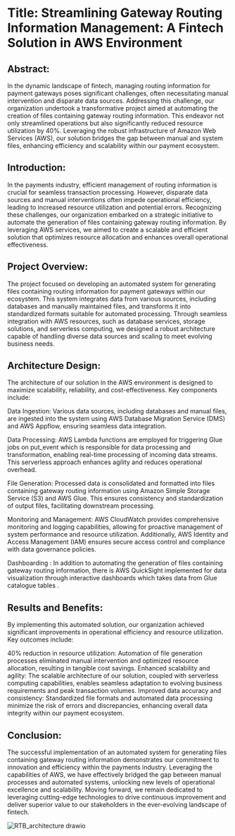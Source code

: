 # Title: Streamlining Gateway Routing Information Management: A Fintech Solution in AWS Environment

## Abstract:
In the dynamic landscape of fintech, managing routing information for payment gateways poses significant challenges, often necessitating manual intervention and disparate data sources. Addressing this challenge, our organization undertook a transformative project aimed at automating the creation of files containing gateway routing information. This endeavor not only streamlined operations but also significantly reduced resource utilization by 40%. Leveraging the robust infrastructure of Amazon Web Services (AWS), our solution bridges the gap between manual and system files, enhancing efficiency and scalability within our payment ecosystem.

## Introduction:
In the payments industry, efficient management of routing information is crucial for seamless transaction processing. However, disparate data sources and manual interventions often impede operational efficiency, leading to increased resource utilization and potential errors. Recognizing these challenges, our organization embarked on a strategic initiative to automate the generation of files containing gateway routing information. By leveraging AWS services, we aimed to create a scalable and efficient solution that optimizes resource allocation and enhances overall operational effectiveness.

## Project Overview:
The project focused on developing an automated system for generating files containing routing information for payment gateways within our ecosystem. This system integrates data from various sources, including databases and manually maintained files, and transforms it into standardized formats suitable for automated processing. Through seamless integration with AWS resources, such as database services, storage solutions, and serverless computing, we designed a robust architecture capable of handling diverse data sources and scaling to meet evolving business needs.

## Architecture Design:
The architecture of our solution in the AWS environment is designed to maximize scalability, reliability, and cost-effectiveness. Key components include:

Data Ingestion: Various data sources, including databases and manual files, are ingested into the system using AWS Database Migration Service (DMS) and AWS Appflow, ensuring seamless data integration.

Data Processing: AWS Lambda functions are employed for triggering Glue jobs on put_event which is responsible for data processing and transformation, enabling real-time processing of incoming data streams. This serverless approach enhances agility and reduces operational overhead.

File Generation: Processed data is consolidated and formatted into files containing gateway routing information using Amazon Simple Storage Service (S3) and AWS Glue. This ensures consistency and standardization of output files, facilitating downstream processing.

Monitoring and Management: AWS CloudWatch provides comprehensive monitoring and logging capabilities, allowing for proactive management of system performance and resource utilization. Additionally, AWS Identity and Access Management (IAM) ensures secure access control and compliance with data governance policies.

Dashboarding : In addition to automating the generation of files containing gateway routing information, there is AWS QuickSight implemented for data visualization through interactive dashboards which takes data from Glue catalogue tables .

## Results and Benefits:
By implementing this automated solution, our organization achieved significant improvements in operational efficiency and resource utilization. Key outcomes include:

40% reduction in resource utilization: Automation of file generation processes eliminated manual intervention and optimized resource allocation, resulting in tangible cost savings.
Enhanced scalability and agility: The scalable architecture of our solution, coupled with serverless computing capabilities, enables seamless adaptation to evolving business requirements and peak transaction volumes.
Improved data accuracy and consistency: Standardized file formats and automated data processing minimize the risk of errors and discrepancies, enhancing overall data integrity within our payment ecosystem.

## Conclusion:
The successful implementation of an automated system for generating files containing gateway routing information demonstrates our commitment to innovation and efficiency within the payments industry. Leveraging the capabilities of AWS, we have effectively bridged the gap between manual processes and automated systems, unlocking new levels of operational excellence and scalability. Moving forward, we remain dedicated to leveraging cutting-edge technologies to drive continuous improvement and deliver superior value to our stakeholders in the ever-evolving landscape of fintech.


![RTB_architecture drawio](https://github.com/demonish11/Bank-RTB-File-Automation/assets/141517834/669e0879-5ff7-466c-ae05-7e730f36ea24)

